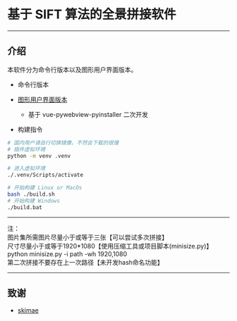 # 基于 SIFT 算法的全景拼接软件

---

## 介绍

本软件分为命令行版本以及图形用户界面版本。

- 命令行版本

- [图形用户界面版本](https://github.com/AnNingUI/GetPanorama)

  - 基于 vue-pywebview-pyinstaller 二次开发

- 构建指令

```bash
# 国内用户请自行切换镜像，不然会下载的很慢
# 插件虚拟环境
python -m venv .venv

# 进入虚拟环境
./.venv/Scripts/activate

# 开始构建 Linux or MacOs
bash ./build.sh
# 开始构建 Windows
./build.bat
```

---

<div class="annotation-container">
  <span class="text">注：</span>
  <div class="box">图片集所需图片尽量小于或等于三张【<span class="text-important">可以尝试多次拼接</span>】</div>
  <div class="box">尺寸尽量小于或等于1920*1080【<span class="text-important">使用压缩工具或项目脚本(minisize.py)</span>】</div>
  <div class="box code">python minisize.py -i path -wh 1920,1080</div>
  <div class="box">第二次拼接不要存在上一次路径【<span class="text-important">未开发hash命名功能</span>】</div>
</div>

---

## 致谢

- [skimae](https://github.com/scikit-image/scikit-image)
